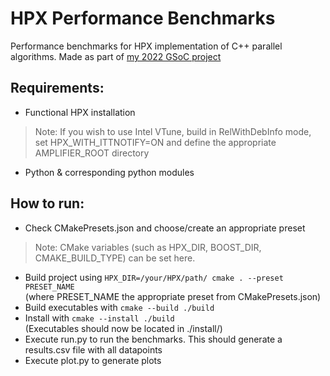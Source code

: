 # HPX Performance Benchmarks

Performance benchmarks for HPX implementation of C++ parallel algorithms.
Made as part of [my 2022 GSoC project](https://pansysk75.github.io/blog/summer-of-code-2022/)

## Requirements:

* Functional HPX installation 
>Note: If you wish to use Intel VTune, build in RelWithDebInfo mode, set HPX_WITH_ITTNOTIFY=ON
>and define the appropriate AMPLIFIER_ROOT directory

* Python & corresponding python modules


## How to run:

* Check CMakePresets.json and choose/create an appropriate preset
>Note: CMake variables (such as HPX_DIR, BOOST_DIR, CMAKE_BUILD_TYPE) can be set here.
* Build project using `HPX_DIR=/your/HPX/path/ cmake . --preset PRESET_NAME`  
(where PRESET_NAME the appropriate preset from CMakePresets.json)
* Build executables with `cmake --build ./build`
* Install with `cmake --install ./build`  
(Executables should now be located in ./install/)
* Execute run.py to run the benchmarks. This should generate a results.csv file with all datapoints
* Execute plot.py to generate plots


